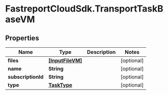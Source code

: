 # FastreportCloudSdk.TransportTaskBaseVM

## Properties

Name | Type | Description | Notes
------------ | ------------- | ------------- | -------------
**files** | [**[InputFileVM]**](InputFileVM.md) |  | [optional] 
**name** | **String** |  | [optional] 
**subscriptionId** | **String** |  | [optional] 
**type** | [**TaskType**](TaskType.md) |  | [optional] 


